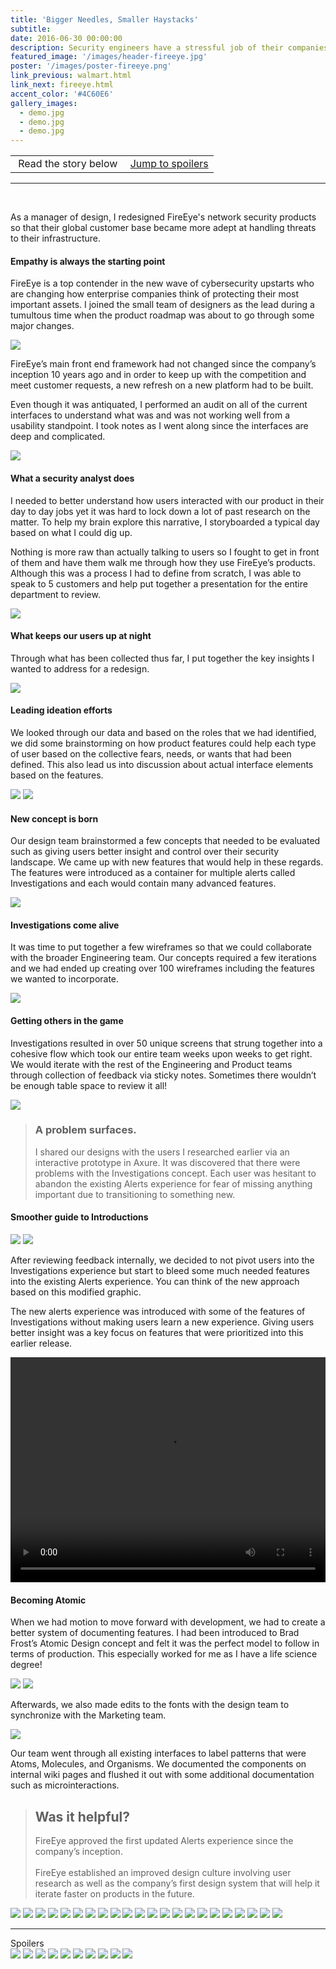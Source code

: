 ```yaml
---
title: 'Bigger Needles, Smaller Haystacks'
subtitle: 
date: 2016-06-30 00:00:00
description: Security engineers have a stressful job of their companies networks. FireEye provides tools for them to do this but their job is getting more complex and FireEye’s tools have not innovated. to meet new demands. This has to change. 
featured_image: '/images/header-fireeye.jpg'
poster: '/images/poster-fireeye.png'
link_previous: walmart.html
link_next: fireeye.html
accent_color: '#4C60E6'
gallery_images:
  - demo.jpg
  - demo.jpg
  - demo.jpg
---
```


<table class="post-navigation">

<tr>

<td><i class="fab fa-readme"></i> &nbsp;Read the story below</td>
<td><i class="fas fa-angle-double-down"></i> &nbsp;<a href="https://www.screenplay.design/project/fireeye.html#spoilers" target="_self">Jump to spoilers</a> </td>
</tr>

</table>
<hr>
<div class="spacer">&nbsp;</div>

As a manager of design, I redesigned FireEye's network security products so that their global customer base became more adept at handling threats to their infrastructure.

#### Empathy is always the starting point

FireEye is a top contender in the new wave of cybersecurity upstarts who are changing how enterprise companies think of protecting their most important assets. I joined the small team of designers as the lead during a tumultous time when the product roadmap was about to go through some major changes.

<img src="../images/story-fireeye-2.png">

FireEye’s main front end framework had not changed since the company’s inception 10 years ago and in order to keep up with the competition and meet customer requests, a new refresh on a new platform had to be built.

Even though it was antiquated, I performed an audit on all of the current interfaces to understand what was and was not working well from a usability standpoint. I took notes as I went along since the interfaces are deep and complicated.

<img src="../images/story-fireeye-3.png">

#### What a security analyst does

I needed to better understand how users interacted with our product in their day to day jobs yet it was hard to lock down
a lot of past research on the matter. To help my brain explore this narrative, I storyboarded a typical day based
on what I could dig up.
              
Nothing is more raw than actually talking to users so I fought to get in front of them and have them walk me through how
they use FireEye’s products. Although this was a process I had to define from scratch, I was able to speak to
5 customers and help put together a presentation for the entire department to review.

<img src="../images/story-fireeye-4.png" class="half">

#### What keeps our users up at night

Through what has been collected thus far, I put together the key insights I wanted to address for a redesign.

<img src="../images/story-fireeye-5.png">

#### Leading ideation efforts

We looked through our data and based on the roles that we had identified, we did some brainstorming on how product features
could help each type of user based on the collective fears, needs, or wants that had been defined. This also
lead us into discussion about actual interface elements based on the features.

<img src="../images/story-fireeye-6a.png">
<img src="../images/story-fireeye-6b.png">

#### New concept is born

Our design team brainstormed a few concepts that needed to be evaluated such as giving users better insight and control over
their security landscape. We came up with new features that would help in these regards. The features were introduced
as a container for multiple alerts called Investigations and each would contain many advanced features.

<img src="../images/story-fireeye-7a.png" class="half">

#### Investigations come alive

It was time to put together a few wireframes so that we could collaborate with the broader Engineering team. Our concepts
required a few iterations and we had ended up creating over 100 wireframes including the features we wanted to
incorporate.

<img src="../images/story-fireeye-8.png" class="half">

#### Getting others in the game

Investigations resulted in over 50 unique screens that strung together into a cohesive flow which took our entire team weeks
upon weeks to get right. We would iterate with the rest of the Engineering and Product teams through collection
of feedback via sticky notes. Sometimes there wouldn’t be enough table space to review it all!

<img src="../images/story-fireeye-9.png">

> <h3>A problem surfaces.</h3> I shared our designs with the users I researched earlier via an interactive prototype in Axure. It was discovered that there were problems with the Investigations concept. Each user was hesitant to abandon the existing Alerts experience for fear of missing anything important due to transitioning to something new.

#### Smoother guide to Introductions
<img src="../images/story-fireeye-11a.png">
<img src="../images/story-fireeye-11b.png">

After reviewing feedback internally, we decided to not pivot users into the Investigations experience but start to bleed
some much needed features into the existing Alerts experience. You can think of the new approach based on this
modified graphic.

The new alerts experience was introduced with some of the features of Investigations without making users learn a new experience.
Giving users better insight was a key focus on features that were prioritized into this earlier release.

<video width="100%" height="360" controls><source src="../images/story-fireeye-12c.mp4" type="video/mp4"></video>

#### Becoming Atomic

When we had motion to move forward with development, we had to create a better system of documenting features. I had been
introduced to Brad Frost’s Atomic Design concept and felt it was the perfect model to follow in terms of production.
This especially worked for me as I have a life science degree!

<img src="../images/story-fireeye-13a.png">


<img src="../images/story-fireeye-13b.png">

Afterwards, we also made edits to the fonts with the design team to synchronize with the Marketing team.

<img src="../images/story-fireeye-14.png">

Our team went through all existing interfaces to label patterns that were Atoms, Molecules, and Organisms. We documented
the components on internal wiki pages and flushed it out with some additional documentation such as microinteractions.

> <h2>Was it helpful?</h2> FireEye approved the first updated Alerts experience since the company’s inception. <br><br>FireEye established an improved design culture involving user research as well as the company’s first design system that will help it iterate faster on products in the future.

<div class="gallery" data-columns="1">
<img src="../images/story-fireeye-15-1.png">
<img src="../images/story-fireeye-15-2.png">
<img src="../images/story-fireeye-15-3.png">
<img src="../images/story-fireeye-15-4.png">
<img src="../images/story-fireeye-15-5.png">
<img src="../images/story-fireeye-15-2.png">
<img src="../images/story-fireeye-15-7.png">
<img src="../images/story-fireeye-15-8.png">
<img src="../images/story-fireeye-15-9.png">
<img src="../images/story-fireeye-15-10.png">
<img src="../images/story-fireeye-15-11.png">
<img src="../images/story-fireeye-15-12.png">
<img src="../images/story-fireeye-15-13.png">
<img src="../images/story-fireeye-15-14.png">
<img src="../images/story-fireeye-15-15.png">
<img src="../images/story-fireeye-15-16.png">
<img src="../images/story-fireeye-15-17.png">
<img src="../images/story-fireeye-15-18.png">
<img src="../images/story-fireeye-15-19.png">
<img src="../images/story-fireeye-15-20.png">
<img src="../images/story-fireeye-15-21.png">
<img src="../images/story-fireeye-15-22.png">
</div>

<hr>
<a id="spoilers">Spoilers</a>
<div class="gallery" data-columns="3">
<img src="../images/story-fireeye-9.png">
<img src="../images/story-fireeye-11b.png">
<img src="../images/story-fireeye-13b.png">
<img src="../images/story-fireeye-14.png">
<img src="../images/story-fireeye-15-2.png">
<img src="../images/story-fireeye-15-6.png">
<img src="../images/story-fireeye-15-11.png">
<img src="../images/story-fireeye-15-16.png">
<img src="../images/story-fireeye-15-19.png">
<img src="../images/story-fireeye-15-22.png">
</div>